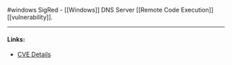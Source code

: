 #windows 
SigRed - [[Windows]] DNS Server [[Remote Code Execution]] [[vulnerability]].

---
#### Links:
- [CVE Details](https://www.cvedetails.com/cve/CVE-2020-1350/)
